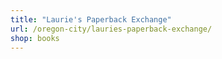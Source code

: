 ```yaml
---
title: "Laurie's Paperback Exchange"
url: /oregon-city/lauries-paperback-exchange/
shop: books
---
```

